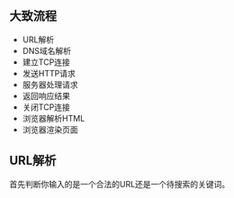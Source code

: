 ## 大致流程
+ URL解析
+ DNS域名解析
+ 建立TCP连接
+ 发送HTTP请求
+ 服务器处理请求
+ 返回响应结果
+ 关闭TCP连接
+ 浏览器解析HTML
+ 浏览器渲染页面
## URL解析
首先判断你输入的是一个合法的URL还是一个待搜索的关键词。
